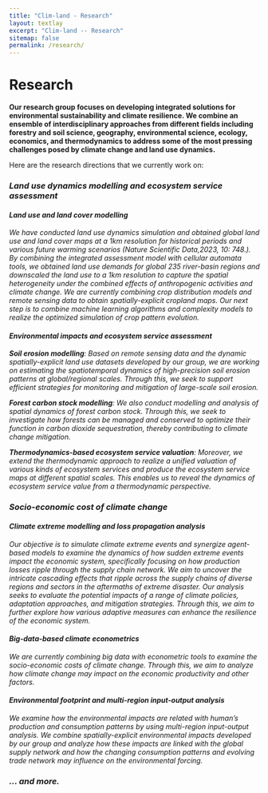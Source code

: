 ```yaml
---
title: "Clim-land - Research"
layout: textlay
excerpt: "Clim-land -- Research"
sitemap: false
permalink: /research/
---
```


# Research

**Our research group focuses on developing integrated solutions for environmental sustainability and climate resilience. We combine an ensemble of interdisciplinary approaches from different fields including forestry and soil science, geography, environmental science, ecology, economics, and thermodynamics to address some of the most pressing challenges posed by climate change and land use dynamics.**

Here are the research directions that we currently work on:

### <i>Land use dynamics modelling and ecosystem service assessment

#### Land use and land cover modelling

We have conducted land use dynamics simulation and obtained global land use and land cover maps at a 1km resolution for historical periods and various future warming scenarios (Nature Scientific Data,2023, 10: 748.). By combining the integrated assessment model with cellular automata tools, we obtained land use demands for global 235 river-basin regions and downscaled the land use to a 1km resolution to capture the spatial heterogeneity under the combined effects of anthropogenic activities and climate change.
We are currently combining crop distribution models and remote sensing data to obtain spatially-explicit cropland maps. Our next step is to combine machine learning algorithms and complexity models to realize the optimized simulation of crop pattern evolution.

#### Environmental impacts and ecosystem service assessment

**Soil erosion modelling**: Based on remote sensing data and the dynamic spatially-explicit land use datasets developed by our group, we are working on estimating the spatiotemporal dynamics of high-precision soil erosion patterns at global/regional scales. Through this, we seek to support efficient strategies for monitoring and mitigation of large-scale soil erosion.

**Forest carbon stock modelling**: We also conduct modelling and analysis of spatial dynamics of forest carbon stock. Through this, we seek to investigate how forests can be managed and conserved to optimize their function in carbon dioxide sequestration, thereby contributing to climate change mitigation. 

**Thermodynamics-based ecosystem service valuation**: Moreover, we extend the thermodynamic approach to realize a unified valuation of various kinds of ecosystem services and produce the ecosystem service maps at different spatial scales. This enables us to reveal the dynamics of ecosystem service value from a thermodynamic perspective.

### <i>Socio-economic cost of climate change

#### <i>Climate extreme modelling and loss propagation analysis

Our objective is to simulate climate extreme events and synergize agent-based models to examine the dynamics of how sudden extreme events impact the economic system, specifically focusing on how production losses ripple through the supply chain network. We aim to uncover the intricate cascading effects that ripple across the supply chains of diverse regions and sectors in the aftermaths of extreme disaster. Our analysis seeks to evaluate the potential impacts of a range of climate policies, adaptation approaches, and mitigation strategies. Through this, we aim to further explore how various adaptive measures can enhance the resilience of the economic system.

#### Big-data-based climate econometrics

We are currently combining big data with econometric tools to examine the socio-economic costs of climate change. Through this, we aim to analyze how climate change may impact on the economic productivity and other factors.

#### Environmental footprint and multi-region input-output analysis

We examine how the environmental impacts are related with human’s production and consumption patterns by using multi-region input-output analysis. We combine spatially-explicit environmental impacts developed by our group and analyze how these impacts are linked with the global supply network and how the changing consumption patterns and evolving trade network may influence on the environmental forcing.

### ... and more.
